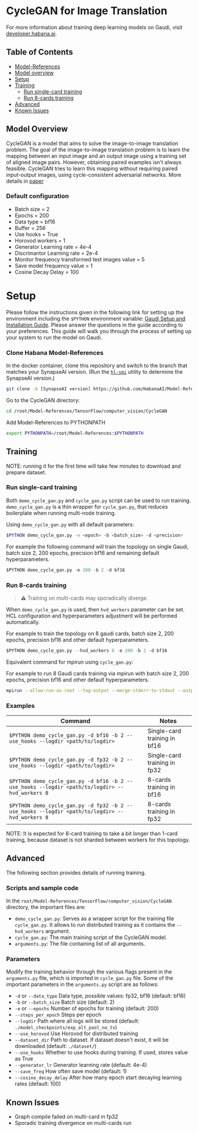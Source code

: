 # CycleGAN for Image Translation

For more information about training deep learning models on Gaudi, visit [developer.habana.ai](https://developer.habana.ai/resources/).

## Table of Contents

* [Model-References](../../../README.md)
* [Model overview](#model-overview)
* [Setup](#setup)
* [Training](#training)
    - [Run single-card training](#run-single-card-training)
    - [Run 8-cards training](#run-8-cards-training)
* [Advanced](#advanced)
* [Known Issues](#known-issues)

## Model Overview

CycleGAN is a model that aims to solve the image-to-image translation problem. The goal of the image-to-image translation problem is to learn the mapping between an input image and an output image using a training set of aligned image pairs. However, obtaining paired examples isn't always feasible. CycleGAN tries to learn this mapping without requiring paired input-output images, using cycle-consistent adversarial networks. More details in [paper](https://arxiv.org/pdf/1703.10593.pdf)

### Default configuration

- Batch size = 2
- Epochs = 200
- Data type = bf16
- Buffer = 256
- Use hooks = True
- Horovod workers = 1
- Generator Learning rate = 4e-4
- Discrimantor  Learning rate = 2e-4
- Monitor frequency transformed test images value = 5
- Save model frequency value = 1
- Cosine Decay Delay = 100

# Setup
Please follow the instructions given in the following link for setting up the
environment including the `$PYTHON` environment variable: [Gaudi Setup and
Installation Guide](https://github.com/HabanaAI/Setup_and_Install). Please
answer the questions in the guide according to your preferences. This guide will
walk you through the process of setting up your system to run the model on
Gaudi.

### Clone Habana Model-References

In the docker container, clone this repository and switch to the branch that
matches your SynapseAI version. (Run the
[`hl-smi`](https://docs.habana.ai/en/latest/System_Management_Tools_Guide/System_Management_Tools.html#hl-smi-utility-options)
utility to determine the SynapseAI version.)

```bash
git clone -b [SynapseAI version] https://github.com/HabanaAI/Model-References /root/Model-References
```
Go to the CycleGAN directory:
```bash
cd /root/Model-References/TensorFlow/computer_vision/CycleGAN
```
Add Model-References to PYTHONPATH
```bash
export PYTHONPATH=/root/Model-References:$PYTHONPATH
```

## Training

NOTE: running it for the first time will take few minutes to download and prepare dataset.

### Run single-card training

Both `demo_cycle_gan.py` and `cycle_gan.py` script can be used to run training. `demo_cycle_gan.py` is a thin wrapper for `cycle_gan.py`, that reduces boilerplate when running multi-node training.

Using `demo_cycle_gan.py` with all default parameters:
```bash
$PYTHON demo_cycle_gan.py -e <epoch> -b <batch_size> -d <precision>
```

For example the following command will train the topology on single Gaudi, batch size 2, 200 epochs, precision bf16 and remaining default hyperparameters.
```python
$PYTHON demo_cycle_gan.py -e 200 -b 2 -d bf16
```

### Run 8-cards training
> ⚠ Training on multi-cards may sporadically diverge.

When `demo_cycle_gan.py` is used, then `hvd_workers` parameter can be set. HCL configuration and hyperparameters adjustment will be performed automatically.

For example to train the topology on 8 gaudi cards, batch size 2, 200 epochs, precision bf16 and other default hyperparameters.
```python
$PYTHON demo_cycle_gan.py --hvd_workers 8 -e 200 -b 2 -d bf16
```

Equivalent command for mpirun using `cycle_gan.py`:

For example to run 8 Gaudi cards training via mpirun with batch size 2, 200 epochs, precision bf16 and other default hyperparameters.
```bash
mpirun --allow-run-as-root --tag-output --merge-stderr-to-stdout --output-filename /tmp/cycle_gan -np 8 $PYTHON cycle_gan.py --use_horovod --hvd_workers 8 --epochs 200 --batch_size 2 --data_type bf16
```

### Examples

| Command | Notes |
| ------- | ----- |
|`$PYTHON demo_cycle_gan.py -d bf16 -b 2 --use_hooks --logdir <path/to/logdir>`| Single-card training in bf16 |
|`$PYTHON demo_cycle_gan.py -d fp32 -b 2 --use_hooks --logdir <path/to/logdir>`| Single-card training in fp32 |
|`$PYTHON demo_cycle_gan.py -d bf16 -b 2 --use_hooks --logdir <path/to/logdir> --hvd_workers 8`| 8-cards training in bf16 |
|`$PYTHON demo_cycle_gan.py -d fp32 -b 2 --use_hooks --logdir <path/to/logdir> --hvd_workers 8`| 8-cards training in fp32 |

NOTE: It is expected for 8-card training to take a bit longer than 1-card training, because dataset is not sharded between workers for this topology.

## Advanced

The following section provides details of running training.

### Scripts and sample code

In the `root/Model-References/TensorFlow/computer_vision/CycleGAN` directory, the important files are:

* `demo_cycle_gan.py`: Serves as a wrapper script for the training file `cycle_gan.py`. It allows to run distributed training as it contains the `--hvd_workers` argument.
* `cycle_gan.py`: The main training script of the CycleGAN model.
* `arguments.py`: The file containing list of all arguments.

### Parameters

Modify the training behavior through the various flags present in the `arguments.py` file, which is imported in `cycle_gan.py` file. Some of the important parameters in the
`arguments.py` script are as follows:

-  `-d` or `--data_type`                             Data type, possible values: fp32, bf16 (default: bf16)
-  `-b` or `--batch_size`                            Batch size (default: 2)
-  `-e` or `--epochs`                                Number of epochs for training (default: 200)
-  `--steps_per_epoch`                               Steps per epoch
-  `--logdir`                                        Path where all logs will be stored (default: `./model_checkpoints/exp_alt_pool_no_tv`)
-  `--use_horovod`                                   Use Horovod for distributed training
-  `--dataset_dir`                                   Path to dataset. If dataset doesn't exist, it will be downloaded (default: `./dataset/`)
-  `--use_hooks`                                     Whether to use hooks during training. If used, stores value as True
-  `--generator_lr`                                  Generator learning rate (default: 4e-4)
-  `--save_freq`                                     How often save model (default: 1)
-  `--cosine_decay_delay`                            After how many epoch start decaying learning rates (default: 100)

## Known Issues

- Graph compile failed on multi-card in fp32
- Sporadic training divergence on multi-cards run
